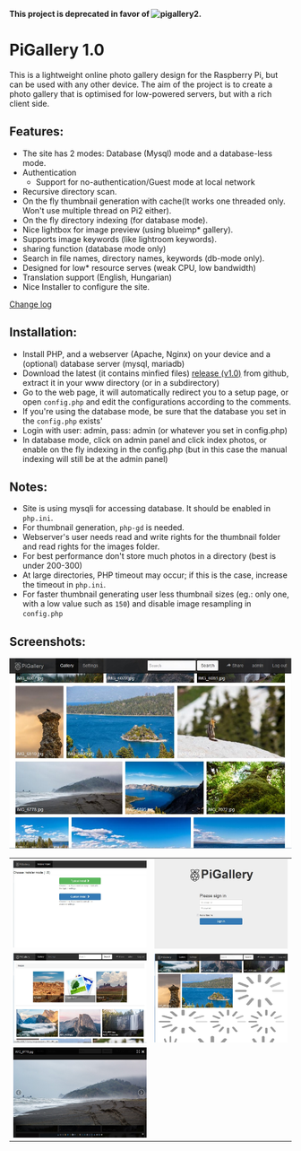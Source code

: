 **This project is deprecated in favor of ![pigallery2](https://github.com/bpatrik/pigallery2).**

PiGallery 1.0
=========

This is a lightweight online photo gallery design for the Raspberry Pi, but can be used with any other device.
The aim of the project is to create a photo gallery that is optimised for low-powered servers, but with a rich client side.

Features:
--------

* The site has 2 modes: Database (Mysql) mode and a database-less mode.
* Authentication
  * Support for no-authentication/Guest mode at local network
* Recursive directory scan.
* On the fly thumbnail generation with cache(It works one threaded only. Won't use multiple thread on Pi2 either).
* On the fly directory indexing (for database mode).
* Nice lightbox for image preview (using blueimp* gallery).
* Supports image keywords (like lightroom keywords).
* sharing function (database mode only)
* Search in file names, directory names, keywords (db-mode only).
* Designed for low* resource serves (weak CPU, low bandwidth)
* Translation support (English, Hungarian)
* Nice Installer to configure the site.

[Change log](changelog.md)

Installation:
--------

*  Install PHP, and a webserver (Apache, Nginx) on your device and a (optional) database server (mysql, mariadb)
*  Download the latest (it contains minfied files) [release (v1.0)](release/pigallery_1.0.zip) from github, extract  it in your www directory (or in a subdirectory)
*  Go to the web page, it will automatically redirect you to a setup page, or open `config.php` and edit the configurations according to the comments.
*  If you're using the database mode, be sure that the database you set in the `config.php` exists'
*  Login with user: admin, pass: admin (or whatever you set in config.php)
*  In database mode, click on admin panel and click index photos,
   or enable on the fly indexing in the config.php (but in this case the manual indexing will still be at the admin panel)

Notes:
--------

* Site is using mysqli for accessing database. It should be enabled in `php.ini`.
* For thumbnail generation, `php-gd` is needed.
* Webserver's user needs read and write rights for the thumbnail folder and read rights for the images folder.
* For best performance don't store much photos in a directory (best is under 200-300)
* At large directories, PHP timeout may occur; if this is the case, increase the timeout in `php.ini`.
* For faster thumbnail generating user less thumbnail sizes (eg.: only one, with a low value such as `150`)
  and disable image resampling in `config.php`

Screenshots:
--------
[![Screen](screen2.jpg?raw=true)](screen2.jpg?raw=true)


<table align="center">
 <tr>
  <td>
   <img src="install.jpg?raw=true" alt="Install" width="330px" >
  </td>
  <td>
   <img src="login.jpg?raw=true" alt="Login" width="330px">
  </td>
 </tr>
 <tr>
  <td>
   <img src="screen.jpg?raw=true" alt="Screen" width="330px" >
  </td>
  <td>
   <img src="screen3.jpg?raw=true" alt="Screen" width="330px">
  </td>
 </tr>
 <tr>
  <td>
   <img src="lightbox.jpg?raw=true" alt="Screen" width="330px" >
  </td> 
 </tr>
</table> 
